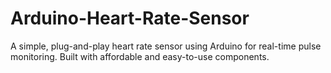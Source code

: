 # Arduino-Heart-Rate-Sensor
A simple, plug-and-play heart rate sensor using Arduino for real-time pulse monitoring. Built with affordable and easy-to-use components.
